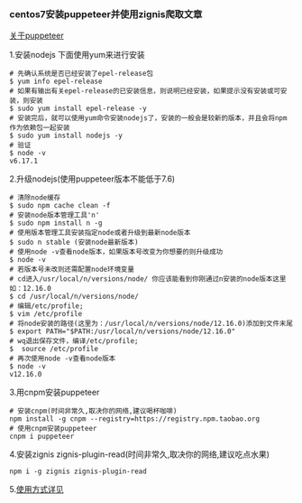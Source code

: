 ### centos7安装puppeteer并使用zignis爬取文章
[关于puppeteer](https://github.com/vipzhicheng/zignis-plugin-read)

1.安装nodejs 下面使用yum来进行安装
```
# 先确认系统是否已经安装了epel-release包
$ yum info epel-release
# 如果有输出有关epel-release的已安装信息，则说明已经安装，如果提示没有安装或可安装，则安装
$ sudo yum install epel-release -y
# 安装完后，就可以使用yum命令安装nodejs了，安装的一般会是较新的版本，并且会将npm作为依赖包一起安装
$ sudo yum install nodejs -y
# 验证
$ node -v
v6.17.1
```
2.升级nodejs(使用puppeteer版本不能低于7.6)
```
# 清除node缓存
$ sudo npm cache clean -f  
# 安装node版本管理工具'n'
$ sudo npm install n -g
# 使用版本管理工具安装指定node或者升级到最新node版本
$ sudo n stable (安装node最新版本)
# 使用node -v查看node版本，如果版本号改变为你想要的则升级成功
$ node -v
# 若版本号未改则还需配置node环境变量
# cd进入/usr/local/n/versions/node/ 你应该能看到你刚通过n安装的node版本这里如：12.16.0
$ cd /usr/local/n/versions/node/
# 编辑/etc/profile;
$ vim /etc/profile
# 将node安装的路径(这里为：/usr/local/n/versions/node/12.16.0)添加到文件末尾
$ export PATH="$PATH:/usr/local/n/versions/node/12.16.0"
# wq退出保存文件，编译/etc/profile;
$  source /etc/profile
# 再次使用node -v查看node版本
$ node -v
v12.16.0
```
3.用cnpm安装puppeteer
```
# 安装cnpm(时间非常久,取决你的网络,建议喝杯咖啡)
npm install -g cnpm --registry=https://registry.npm.taobao.org
# 使用cnpm安装puppeteer
cnpm i puppeteer
```
4.安装zignis zignis-plugin-read(时间非常久,取决你的网络,建议吃点水果)
```
npm i -g zignis zignis-plugin-read
```
5.[使用方式详见](https://github.com/vipzhicheng/zignis-plugin-read#%E5%AE%89%E8%A3%85%E5%92%8C%E4%BD%BF%E7%94%A8)
